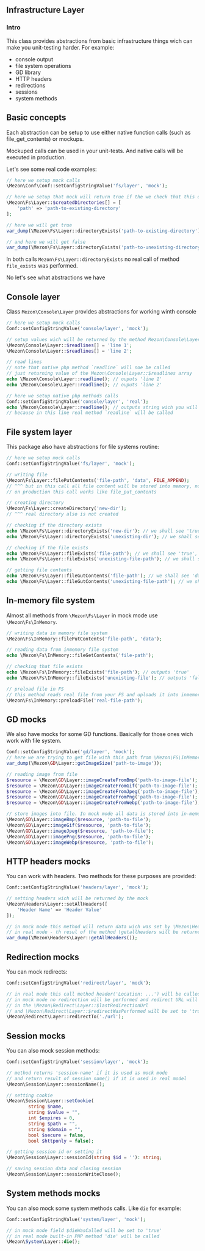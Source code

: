 ## Infrastructure Layer

### Intro

This class provides abstractions from basic infrastructure things wich can make you unit-testing harder. For example:

- console output
- file system operations
- GD library
- HTTP headers
- redirections
- sessions
- system methods

## Basic concepts

Each abstraction can be setup to use either native function calls (such as file_get_contents) or mockups.

Mockuped calls can be used in your unit-tests. And native calls will be executed in production.

Let's see some real code examples:

```php
// here we setup mock calls
\Mezon\Conf\Conf::setConfigStringValue('fs/layer', 'mock');

// here we setup that mock will return true if the we check that this directory exists
\Mezon\Fs\Layer::$createdDirectories[] = [
	'path' => 'path-to-existing-directory'
];

// here we will get true
var_dump(\Mezon\Fs\Layer::directoryExists('path-to-existing-directory'));

// and here we will get false
var_dump(\Mezon\Fs\Layer::directoryExists('path-to-unexisting-directory'));
```

In both calls `Mezon\Fs\Layer::directoryExists` no real call of method `file_exists` was performed.

No let's see what abstractions we have

## Console layer

Class `Mezon\Console\Layer` provides abstractions for working winth console

```php
// here we setup mock calls
Conf::setConfigStringValue('console/layer', 'mock');

// setup values wich will be returned by the method Mezon\Console\Layer::readline()
\Mezon\Console\Layer::$readlines[] = 'line 1';
\Mezon\Console\Layer::$readlines[] = 'line 2';

// read lines
// note that native php method `readline` will noe be called
// just returning value of the Mezon\Console\Layer::$readlines array
echo \Mezon\Console\Layer::readline(); // ouputs 'line 1'
echo \Mezon\Console\Layer::readline(); // ouputs 'line 2'

// here we setup native php methods calls
Conf::setConfigStringValue('console/layer', 'real');
echo \Mezon\Console\Layer::readline(); // outputs string wich you will input in the console
// because in this line real method `readline` will be called
```

## File system layer

This package also have abstractions for file systems routine:

```php
// here we setup mock calls
Conf::setConfigStringValue('fs/layer', 'mock');

// writing file
\Mezon\Fs\Layer::filePutContents('file-path', 'data', FILE_APPEND);
// ^^^ but in this call all file content will be stored into memory, not on disk
// on production this call works like file_put_contents

// creating directory
\Mezon\Fs\Layer::createDirectory('new-dir');
// ^^^ real directory also is not created

// checking if the directory exists
echo \Mezon\Fs\Layer::directoryExists('new-dir'); // we shall see 'true', because we have called \Mezon\Fs\Layer::createDirectory('new-dir');
echo \Mezon\Fs\Layer::directoryExists('unexisting-dir'); // we shall see 'false'

// checking if the file exists
echo \Mezon\Fs\Layer::fileExists('file-path'); // we shall see 'true', because we have called \Mezon\Fs\Layer::filePutContents('file-path', 'data', FILE_APPEND)
echo \Mezon\Fs\Layer::fileExists('unexisting-file-path'); // we shall see 'false'

// getting file contents
echo \Mezon\Fs\Layer::fileGutContents('file-path'); // we shall see 'data', because we have already called \Mezon\Fs\Layer::filePutContents('file-path', 'data', FILE_APPEND)
echo \Mezon\Fs\Layer::fileGutContents('unexisting-file-path'); // we shall see 'false'
```

## In-memory file system

Almost all methods from `\Mezon\Fs\Layer` in mock mode use `\Mezon\Fs\InMemory`.

```php
// writing data in memory file system
\Mezon\Fs\InMemory::filePutContents('file-path', 'data');

// reading data from inmemory file system
echo \Mezon\Fs\InMemory::fileGetContents('file-path');

// checking that file esists
echo \Mezon\Fs\InMemory::fileExists('file-path'); // outputs 'true'
echo \Mezon\Fs\InMemory::fileExists('unexisting-file'); // outputs 'false'

// preload file in FS
// this method reads real file from your FS and uploads it into inmemory FS
\Mezon\Fs\InMemory::preloadFile('real-file-path');
```

## GD mocks

We also have mocks for some GD functions. Basically for those ones wich work with file system.

```php
Conf::setConfigStringValue('gd/layer', 'mock');
// here we are trying to get file with this path from \Mezon\FS\InMemory
var_dump(\Mezon\GD\Layer::getImageSize('path-to-image'));

// reading image from file
$resource = \Mezon\GD\Layer::imageCreateFromBmp('path-to-image-file');
$resource = \Mezon\GD\Layer::imageCreateFromGif('path-to-image-file');
$resource = \Mezon\GD\Layer::imageCreateFromJpeg('path-to-image-file');
$resource = \Mezon\GD\Layer::imageCreateFromPng('path-to-image-file');
$resource = \Mezon\GD\Layer::imageCreateFromWebp('path-to-image-file');

// store images into file. In mock mode all data is stored into in-memory FS - \Mezon\FS\InMemory
\Mezon\GD\Layer::imageBmp($resource, 'path-to-file');
\Mezon\GD\Layer::imageGif($resource, 'path-to-file');
\Mezon\GD\Layer::imageJpeg($resource, 'path-to-file');
\Mezon\GD\Layer::imagePng($resource, 'path-to-file');
\Mezon\GD\Layer::imageWebp($resource, 'path-to-file');
```

## HTTP headers mocks

You can work with headers. Two methods for these purposes are provided:

```php
Conf::setConfigStringValue('headers/layer', 'mock');

// setting headers wich will be returned by the mock
\Mezon\Headers\Layer::setAllHeaders([
	'Header Name' => 'Header Value'
]);

// in mock mode this method will return data wich was set by \Mezon\Headers\Layer::setAllHeaders
// in real mode - th resul of the method \getallheaders will be returned
var_dump(\Mezon\Headers\Layer::getAllHeaders());
```

## Redirection mocks

You can mock redirects:

```php
Conf::setConfigStringValue('redirect/layer', 'mock');

// in real mode this call method header('Location: ...') will be called
// in mock mode no redirection will be performed and redirect URL will be stored
// in the \Mezon\Redirect\Layer::$lastRedirectionUrl
// and \Mezon\Redirect\Layer::$redirectWasPerformed will be set to 'true'
\Mezon\Redirect\Layer::redirectTo('./url');
```

## Session mocks

You can also mock session methods:

```php
Conf::setConfigStringValue('session/layer', 'mock');

// method returns 'session-name' if it is used as mock mode
// and return result of session_name() if it is used in real model
\Mezon\Session\Layer::sessionName();

// setting cookie 
\Mezon\Session\Layer::setCookie(
        string $name,
        string $value = "",
        int $expires = 0,
        string $path = "",
        string $domain = "",
        bool $secure = false,
        bool $httponly = false);

// getting session id or setting it
\Mezon\Session\Layer::sessionId(string $id = ''): string;

// saving session data and closing session
\Mezon\Session\Layer::sessionWriteClose();
```

## System methods mocks

You can also mock some system methods calls. Like `die` for example:

```php
Conf::setConfigStringValue('system/layer', 'mock');

// in mock mode field $dieWasCalled will be set to 'true'
// in real mode built-in PHP method 'die' will be called
\Mezon\System\Layer::die();
```